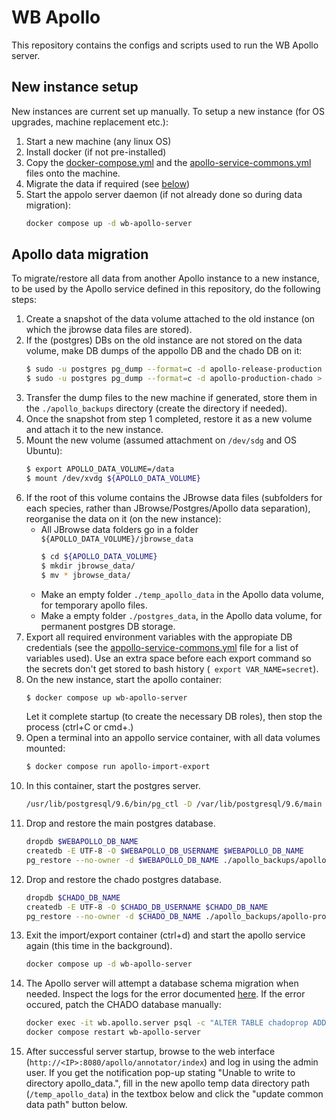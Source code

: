 # WB Apollo
This repository contains the configs and scripts used to run the WB Apollo server.

## New instance setup
New instances are current set up manually. To setup a new instance (for OS upgrades, machine replacement etc.):
 1. Start a new machine (any linux OS)
 2. Install docker (if not pre-installed)
 3. Copy the [docker-compose.yml](./docker-compose.yml) and the [apollo-service-commons.yml](./apollo-service-commons.yml) files onto the machine.
 4. Migrate the data if required (see [below](#apollo-data-migration))
 5. Start the appolo server daemon (if not already done so during data migration):
    ```bash
    docker compose up -d wb-apollo-server
    ```

## Apollo data migration
To migrate/restore all data from another Apollo instance to a new instance,
to be used by the Apollo service defined in this repository, do the following steps:

 1. Create a snapshot of the data volume attached to the old instance (on which the jbrowse data files are stored).
 2. If the (postgres) DBs on the old instance are not stored on the data volume, make DB dumps of the appollo DB and the chado DB on it:
    ```bash
    $ sudo -u postgres pg_dump --format=c -d apollo-release-production > apollo-release-production_dump.pg_dump
    $ sudo -u postgres pg_dump --format=c -d apollo-production-chado > apollo-production-chado_dump.pg_dump
    ```
 3. Transfer the dump files to the new machine if generated, store them in the `./apollo_backups` directory (create the directory if needed).
 4. Once the snapshot from step 1 completed, restore it as a new volume and attach it to the new instance.
 5. Mount the new volume (assumed attachment on `/dev/sdg` and OS Ubuntu):
    ```bash
    $ export APOLLO_DATA_VOLUME=/data
    $ mount /dev/xvdg ${APOLLO_DATA_VOLUME}
    ```
 6. If the root of this volume contains the JBrowse data files (subfolders for each species, rather than JBrowse/Postgres/Apollo data separation),
    reorganise the data on it (on the new instance):
     * All JBrowse data folders go in a folder `${APOLLO_DATA_VOLUME}/jbrowse_data`
       ```bash
       $ cd ${APOLLO_DATA_VOLUME}
       $ mkdir jbrowse_data/
       $ mv * jbrowse_data/
       ```
     * Make an empty folder `./temp_apollo_data` in the Apollo data volume, for temporary apollo files.
     * Make a empty folder `./postgres_data`, in the Apollo data volume, for permanent postgres DB storage.
 4. Export all required environment variables with the appropiate DB credentials
    (see the [appollo-service-commons.yml](./appollo-service-commons.yml) file for a list of variables used).
    Use an extra space before each export command so the secrets don't get stored to bash history (` export VAR_NAME=secret`).
 5. On the new instance, start the apollo container:
    ```bash
    $ docker compose up wb-apollo-server
    ```
    Let it complete startup (to create the necessary DB roles), then stop the process (ctrl+C or cmd+.)
 6. Open a terminal into an appollo service container, with all data volumes mounted:
    ```bash
    $ docker compose run apollo-import-export
    ```
 7. In this container, start the postgres server.
    ```bash
    /usr/lib/postgresql/9.6/bin/pg_ctl -D /var/lib/postgresql/9.6/main -w start
    ```
 8. Drop and restore the main postgres database.
    ```bash
    dropdb $WEBAPOLLO_DB_NAME
    createdb -E UTF-8 -O $WEBAPOLLO_DB_USERNAME $WEBAPOLLO_DB_NAME
    pg_restore --no-owner -d $WEBAPOLLO_DB_NAME ./apollo_backups/apollo-release-production.pg_dump
    ```
 9. Drop and restore the chado postgres database.
    ```bash
    dropdb $CHADO_DB_NAME
    createdb -E UTF-8 -O $CHADO_DB_USERNAME $CHADO_DB_NAME
    pg_restore --no-owner -d $CHADO_DB_NAME ./apollo_backups/apollo-production-chado.pg_dump
    ```
10. Exit the import/export container (ctrl+d) and start the apollo service again
    (this time in the background).
    ```bash
    docker compose up -d wb-apollo-server
    ```
11. The Apollo server will attempt a database schema migration when needed.
    Inspect the logs for the error documented [here](https://github.com/GMOD/Apollo/issues/2522).
    If the error occured, patch the CHADO database manually:
    ```bash
    docker exec -it wb.apollo.server psql -c "ALTER TABLE chadoprop ADD COLUMN cvterm_id int8 not null DEFAULT 1"
    docker compose restart wb-apollo-server
    ```
12. After successful server startup, browse to the web interface (`http://<IP>:8080/apollo/annotator/index`) and log in using the admin user.
    If you get the notification pop-up stating "Unable to write to directory apollo_data.",
    fill in the new apollo temp data directory path (`/temp_apollo_data`) in the textbox below
    and click the "update common data path" button below.

